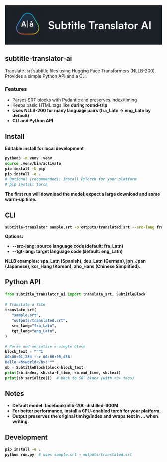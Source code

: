 <p align="center">
  <img src="assets/logo.png" alt="subtitle-translator-ai" width="1600">
</p>

## subtitle-translator-ai

Translate .srt subtitle files using Hugging Face Transformers (NLLB-200). Provides a simple Python API and a CLI.

### Features

- Parses SRT blocks with Pydantic and preserves index/timing
- Keeps basic HTML tags like <b> during round-trip
- Uses NLLB-200 for many language pairs (fra_Latn → eng_Latn by default)
- CLI and Python API

## Install

Editable install for local development:

```bash
python3 -m venv .venv
source .venv/bin/activate
pip install -U pip
pip install -e .
# Optional (recommended): install PyTorch for your platform
# pip install torch
```

The first run will download the model; expect a large download and some warm-up time.

## CLI

```bash
subtitle-translator sample.srt -o outputs/translated.srt --src-lang fra_Latn --tgt-lang eng_Latn
```

Options:

- --src-lang: source language code (default: fra_Latn)
- --tgt-lang: target language code (default: eng_Latn)

NLLB examples: spa_Latn (Spanish), deu_Latn (German), jpn_Jpan (Japanese), kor_Hang (Korean), zho_Hans (Chinese Simplified).

## Python API

```python
from subtitle_translator_ai import translate_srt, SubtitleBlock

# Translate a file
translate_srt(
   "sample.srt",
   "outputs/translated.srt",
   src_lang="fra_Latn",
   tgt_lang="eng_Latn",
)

# Parse and serialize a single block
block_text = """1
00:00:01,234 --> 00:00:03,456
Hello <b>world</b>!"""
sb = SubtitleBlock(block=block_text)
print(sb.index, sb.start_time, sb.end_time, sb.text)
print(sb.serialize())  # back to SRT block (with <b> tags)
```

## Notes

- Default model: facebook/nllb-200-distilled-600M
- For better performance, install a GPU-enabled torch for your platform.
- Output preserves the original timing/index and wraps text in <b>…</b> when writing.

## Development

```bash
pip install -e .
python run.py  # uses sample.srt → outputs/translated.srt
```
